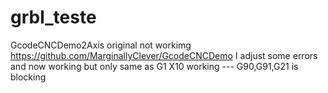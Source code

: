 # grbl_teste

GcodeCNCDemo2Axis original not workimg https://github.com/MarginallyClever/GcodeCNCDemo
I adjust some errors and now working but only same as G1 X10 working --- G90,G91,G21 is blocking
